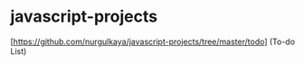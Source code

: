 # javascript-projects

[https://github.com/nurgulkaya/javascript-projects/tree/master/todo] (To-do List)
